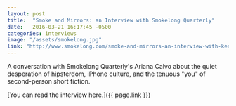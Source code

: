 ```yaml
---
layout: post
title:  "Smoke and Mirrors: an Interview with Smokelong Quarterly"
date:   2016-03-21 16:17:45 -0500
categories: interviews
image: "/assets/smokelong.jpg"
link: "http://www.smokelong.com/smoke-and-mirrors-an-interview-with-kendra-fortmeyer/"
---
```


A conversation with Smokelong Quarterly's Ariana Calvo about the quiet desperation of hipsterdom, iPhone culture, and the tenuous "you" of second-person short fiction.

[You can read the interview here.]({{ page.link }})